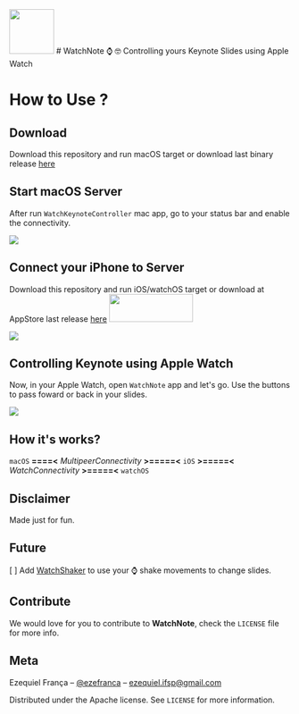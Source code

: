 <img src="https://raw.githubusercontent.com/ezefranca/WatchNote/master/WatchKeynoteController/Assets.xcassets/AppIcon.appiconset/1024.png" width="80" height="80" />
# WatchNote
⌚️ 🤓 Controlling yours Keynote Slides using Apple Watch

# How to Use ?

## Download 

Download this repository and run macOS target or download last binary release [here](https://github.com/ezefranca/WatchNote/files/826468/WatchKeynoteController.zip)

## Start macOS Server

After run `WatchKeynoteController` mac app, go to your status bar and enable the connectivity.

![](https://media.giphy.com/media/yEJd1qIimDWBW/giphy.gif)


## Connect your iPhone to Server

Download this repository and run iOS/watchOS target or download at AppStore last release [here](https://itunes.apple.com/us/app/watchnotes/id1213397019?ls=1&mt=8)
<a href="https://itunes.apple.com/us/app/watchnotes/id1213397019?ls=1&mt=8"><img src="https://raw.githubusercontent.com/ezefranca/WatchNote/master/btn.png" width="150" height="50" /></a>

![](https://media.giphy.com/media/uo3tl7TgIHdK0/giphy.gif)


## Controlling Keynote using Apple Watch

Now, in your Apple Watch, open `WatchNote` app and let's go. Use the buttons to pass foward or back in your slides.

![](https://raw.githubusercontent.com/ezefranca/WatchNote/master/print.png?token=ADerUIw--3bguYeQvgHeVDvw-TruWp10ks5YyKGewA%3D%3D)

## How it's works?

`macOS` **====<** *MultipeerConnectivity* **>=====<** `iOS` **>=====<** *WatchConnectivity* **>=====<** `watchOS` 

## Disclaimer

Made just for fun.

## Future

[ ] Add [WatchShaker](https://github.com/ezefranca/WatchShaker) to use your ⌚️ shake movements to change slides.

## Contribute

We would love for you to contribute to **WatchNote**, check the ``LICENSE`` file for more info.

## Meta

Ezequiel França – [@ezefranca](https://twitter.com/ezefranca) – ezequiel.ifsp@gmail.com

Distributed under the Apache license. See ``LICENSE`` for more information.
